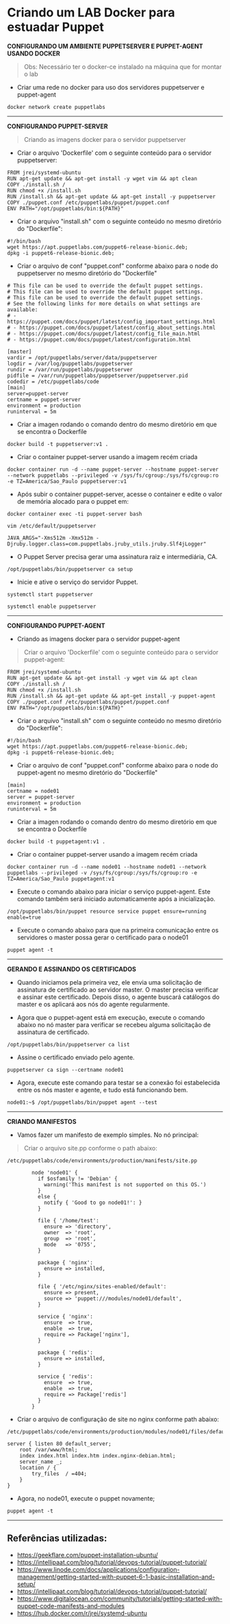 # Criando um LAB Docker para estuadar Puppet

**CONFIGURANDO UM AMBIENTE PUPPETSERVER E PUPPET-AGENT USANDO DOCKER**
> Obs: Necessário ter o docker-ce instalado na máquina que for montar o lab

- Criar uma rede no docker para uso dos servidores puppetserver e puppet-agent
```shell
docker network create puppetlabs
```

---
**CONFIGURANDO PUPPET-SERVER**
> Criando as imagens docker para o servidor puppetserver

- Criar o arquivo 'Dockerfile' com o seguinte conteúdo para o servidor puppetserver:
```
FROM jrei/systemd-ubuntu
RUN apt-get update && apt-get install -y wget vim && apt clean
COPY ./install.sh /
RUN chmod +x /install.sh
RUN /install.sh && apt-get update && apt-get install -y puppetserver
COPY ./puppet.conf /etc/puppetlabs/puppet/puppet.conf
ENV PATH="/opt/puppetlabs/bin:${PATH}"
```

- Criar o arquivo "install.sh" com o seguinte conteúdo no mesmo diretório do "Dockerfile":
```
#!/bin/bash
wget https://apt.puppetlabs.com/puppet6-release-bionic.deb;
dpkg -i puppet6-release-bionic.deb;
```

- Criar o arquivo de conf "puppet.conf" conforme abaixo para o node do puppetserver no mesmo diretório do "Dockerfile"
```
# This file can be used to override the default puppet settings.
# This file can be used to override the default puppet settings.
# This file can be used to override the default puppet settings.
# See the following links for more details on what settings are available:
# - https://puppet.com/docs/puppet/latest/config_important_settings.html
# - https://puppet.com/docs/puppet/latest/config_about_settings.html
# - https://puppet.com/docs/puppet/latest/config_file_main.html
# - https://puppet.com/docs/puppet/latest/configuration.html

[master]
vardir = /opt/puppetlabs/server/data/puppetserver
logdir = /var/log/puppetlabs/puppetserver
rundir = /var/run/puppetlabs/puppetserver
pidfile = /var/run/puppetlabs/puppetserver/puppetserver.pid
codedir = /etc/puppetlabs/code
[main]
server=puppet-server
certname = puppet-server
environment = production
runinterval = 5m
```
        
- Criar a imagen rodando o comando dentro do mesmo diretório em que se encontra o Dockerfile

```shell
docker build -t puppetserver:v1 .
```

- Criar o container puppet-server usando a imagem recém criada

```shell
docker container run -d --name puppet-server --hostname puppet-server --network puppetlabs --privileged -v /sys/fs/cgroup:/sys/fs/cgroup:ro -e TZ=America/Sao_Paulo puppetserver:v1
```

- Após subir o container puppet-server, acesse o container e edite o valor de memória alocado para o puppet em:

```shell
docker container exec -ti puppet-server bash
```
```shell
vim /etc/default/puppetserver
```
```JAVA_ARGS="-Xms512m -Xmx512m -Djruby.logger.class=com.puppetlabs.jruby_utils.jruby.Slf4jLogger"```

- O Puppet Server precisa gerar uma assinatura raiz e intermediária, CA.

```shell
/opt/puppetlabs/bin/puppetserver ca setup
```

- Inicie e ative o serviço do servidor Puppet.

```shell
systemctl start puppetserver
```
```shell
systemctl enable puppetserver
```

---

**CONFIGURANDO PUPPET-AGENT**

- Criando as imagens docker para o servidor puppet-agent
> Criar o arquivo 'Dockerfile' com o seguinte conteúdo para o servidor puppet-agent:
```
FROM jrei/systemd-ubuntu
RUN apt-get update && apt-get install -y wget vim && apt clean
COPY ./install.sh /
RUN chmod +x /install.sh
RUN /install.sh && apt-get update && apt-get install -y puppet-agent
COPY ./puppet.conf /etc/puppetlabs/puppet/puppet.conf
ENV PATH="/opt/puppetlabs/bin:${PATH}"
```

- Criar o arquivo "install.sh" com o seguinte conteúdo no mesmo diretório do "Dockerfile":
```
#!/bin/bash
wget https://apt.puppetlabs.com/puppet6-release-bionic.deb;
dpkg -i puppet6-release-bionic.deb;
```
        
- Criar o arquivo de conf "puppet.conf" conforme abaixo para o node do puppet-agent no mesmo diretório do "Dockerfile"
```
[main]
certname = node01
server = puppet-server
environment = production
runinterval = 5m
```

- Criar a imagen rodando o comando dentro do mesmo diretório em que se encontra o Dockerfile

```shell
docker build -t puppetagent:v1 .
```

- Criar o container puppet-server usando a imagem recém criada

```shell
docker container run -d --name node01 --hostname node01 --network puppetlabs --privileged -v /sys/fs/cgroup:/sys/fs/cgroup:ro -e TZ=America/Sao_Paulo puppetagent:v1
```

- Execute o comando abaixo para iniciar o serviço puppet-agent. Este comando também será iniciado automaticamente após a inicialização.

```shell
/opt/puppetlabs/bin/puppet resource service puppet ensure=running enable=true
```

- Execute o comando abaixo para que na primeira comunicação entre os servidores o master possa gerar o certificado para o node01

```shell
puppet agent -t
```
---

**GERANDO E ASSINANDO OS CERTIFICADOS**

- Quando iniciamos pela primeira vez, ele envia uma solicitação de assinatura de certificado ao servidor master. O master precisa verificar e assinar este certificado. Depois disso, o agente buscará catálogos do master e os aplicará aos nós do agente regularmente.

-  Agora que o puppet-agent está em execução, execute o comando abaixo no nó master para verificar se recebeu alguma solicitação de assinatura de certificado.

```shell
/opt/puppetlabs/bin/puppetserver ca list
```

- Assine o certificado enviado pelo agente.

```shell
puppetserver ca sign --certname node01
```
    
- Agora, execute este comando para testar se a conexão foi estabelecida entre os nós master e agente, e tudo está funcionando bem.

```shell
node01:~$ /opt/puppetlabs/bin/puppet agent --test
```

---

**CRIANDO MANIFESTOS**
- Vamos fazer um manifesto de exemplo simples. No nó principal:

> Criar o arquivo site.pp conforme o path abaixo:

```shell
/etc/puppetlabs/code/environments/production/manifests/site.pp
```

```
        node 'node01' {
          if $osfamily != 'Debian' {
            warning('This manifest is not supported on this OS.')
          }
          else {
            notify { 'Good to go node01!': }
          }
        
          file { '/home/test':
            ensure => 'directory',
            owner  => 'root',
            group  => 'root',
            mode   => '0755',
          }
        
          package { 'nginx':
            ensure => installed,
          }
        
          file { '/etc/nginx/sites-enabled/default':
            ensure => present,
            source => 'puppet:///modules/node01/default',
          }
        
          service { 'nginx':
            ensure  => true,
            enable  => true,
            require => Package['nginx'],
          }
        
          package { 'redis':
            ensure => installed,
          }
        
          service { 'redis':
            ensure  => true,
            enable  => true,
            require => Package['redis']
          }
        }
```
    
- Criar o arquivo de configuração de site no nginx conforme path abaixo:

```shell
/etc/puppetlabs/code/environments/production/modules/node01/files/default
```

```
server { listen 80 default_server;
    root /var/www/html;
    index index.html index.htm index.nginx-debian.html;
    server_name _;
    location / {
        try_files  / =404;
    }
}
```
    
- Agora, no node01, execute o puppet novamente;

```shell
puppet agent -t
```
---
## Referências utilizadas:
- https://geekflare.com/puppet-installation-ubuntu/
- https://intellipaat.com/blog/tutorial/devops-tutorial/puppet-tutorial/
- https://www.linode.com/docs/applications/configuration-management/getting-started-with-puppet-6-1-basic-installation-and-setup/
- https://intellipaat.com/blog/tutorial/devops-tutorial/puppet-tutorial/
- https://www.digitalocean.com/community/tutorials/getting-started-with-puppet-code-manifests-and-modules
- https://hub.docker.com/r/jrei/systemd-ubuntu
